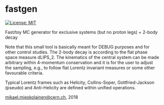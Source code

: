 # fastgen
[![License: MIT](https://img.shields.io/badge/License-MIT-yellow.svg)](https://opensource.org/licenses/MIT)

Fast/toy MC generator for exclusive systems (but no proton legs) + 2-body decay

Note that this small tool is basically meant for DEBUG purposes and for other control studies. The 2-body decay is according to the flat phase space measure dLIPS_2. The kinematics of the central system can be made arbitrary within 4-momentum conservation and it is for the user to adjust the sampling, e.g., to follow flat Lorentz invariant measures or some other favourable criteria.

Typical Lorentz frames such as Helicity, Collins-Soper, Gottfried-Jackson (pseudo) and Anti-Helicity are defined within unified operations.

mikael.mieskolainen@cern.ch, 2018
